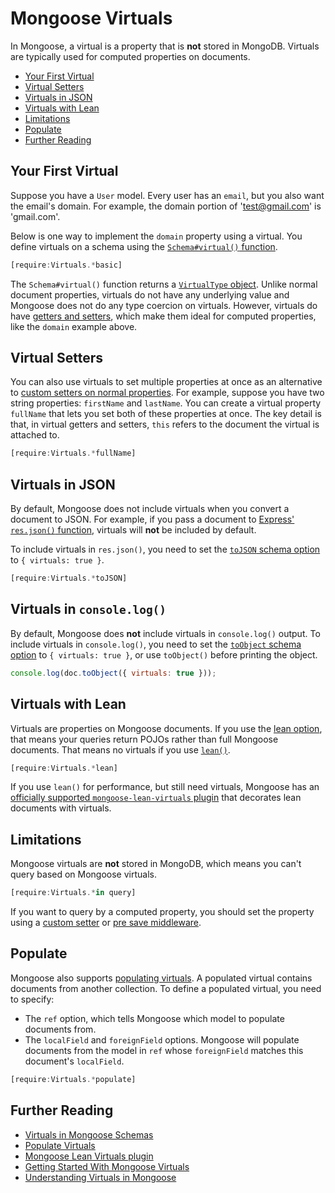 # Mongoose Virtuals

In Mongoose, a virtual is a property that is **not** stored in MongoDB. 
Virtuals are typically used for computed properties on documents.

* [Your First Virtual](#your-first-virtual)
* [Virtual Setters](#virtual-setters)
* [Virtuals in JSON](#virtuals-in-json)
* [Virtuals with Lean](#virtuals-with-lean)
* [Limitations](#limitations)
* [Populate](#populate)
* [Further Reading](#further-reading)

## Your First Virtual

Suppose you have a `User` model. Every user has an `email`, but you also
want the email's domain. For example, the domain portion of 
'test@gmail.com' is 'gmail.com'.

Below is one way to implement the `domain` property using a virtual.
You define virtuals on a schema using the [`Schema#virtual()` function](../api/schema.html#schema_Schema-virtual).

```javascript
[require:Virtuals.*basic]
```

The `Schema#virtual()` function returns a [`VirtualType` object](../api/virtualtype.html). Unlike normal document properties,
virtuals do not have any underlying value and Mongoose does not do
any type coercion on virtuals. However, virtuals do have
[getters and setters](getters-setters.html), which make
them ideal for computed properties, like the `domain` example above.

## Virtual Setters

You can also use virtuals to set multiple properties at once as an
alternative to [custom setters on normal properties](getters-setters.html#setters). For example, suppose
you have two string properties: `firstName` and `lastName`. You can
create a virtual property `fullName` that lets you set both of
these properties at once. The key detail is that, in virtual getters and
setters, `this` refers to the document the virtual is attached to.

```javascript
[require:Virtuals.*fullName]
```

## Virtuals in JSON

By default, Mongoose does not include virtuals when you convert a document to JSON.
For example, if you pass a document to [Express'  `res.json()` function](http://expressjs.com/en/4x/api.html#res.json), virtuals will **not** be included by default.

To include virtuals in `res.json()`, you need to set the
[`toJSON` schema option](../guide.html#toJSON) to `{ virtuals: true }`.

```javascript
[require:Virtuals.*toJSON]
```

## Virtuals in `console.log()`

By default, Mongoose does **not** include virtuals in `console.log()` output.
To include virtuals in `console.log()`, you need to set the [`toObject` schema option](../guide.html#toObject) to `{ virtuals: true }`, or use `toObject()` before printing the object.

```javascript
console.log(doc.toObject({ virtuals: true }));
```

## Virtuals with Lean

Virtuals are properties on Mongoose documents. If you use the
[lean option](lean.html), that means your queries return POJOs
rather than full Mongoose documents. That means no virtuals if you use
[`lean()`](../api/query.html#query_Query-lean).

```javascript
[require:Virtuals.*lean]
```

If you use `lean()` for performance, but still need virtuals, Mongoose
has an
[officially supported `mongoose-lean-virtuals` plugin](https://plugins.mongoosejs.io/plugins/lean-virtuals)
that decorates lean documents with virtuals.

## Limitations

Mongoose virtuals are **not** stored in MongoDB, which means you can't query
based on Mongoose virtuals.

```javascript
[require:Virtuals.*in query]
```

If you want to query by a computed property, you should set the property using
a [custom setter](getters-setters.html) or [pre save middleware](../middleware.html).

## Populate

Mongoose also supports [populating virtuals](../populate.html). A populated
virtual contains documents from another collection. To define a populated
virtual, you need to specify:

- The `ref` option, which tells Mongoose which model to populate documents from.
- The `localField` and `foreignField` options. Mongoose will populate documents from the model in `ref` whose `foreignField` matches this document's `localField`.

```javascript
[require:Virtuals.*populate]
```

## Further Reading

* [Virtuals in Mongoose Schemas](../guide.html#virtuals)
* [Populate Virtuals](../populate.html#populate-virtuals)
* [Mongoose Lean Virtuals plugin](https://plugins.mongoosejs.io/plugins/lean-virtuals)
* [Getting Started With Mongoose Virtuals](https://masteringjs.io/tutorials/mongoose/virtuals)
* [Understanding Virtuals in Mongoose](https://futurestud.io/tutorials/understanding-virtuals-in-mongoose)